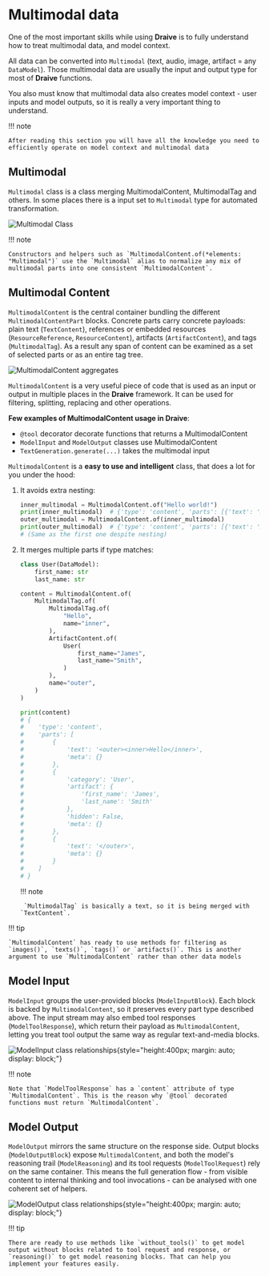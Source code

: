<!-- markdownlint-disable-file MD046 -->
# Multimodal data

One of the most important skills while using **Draive** is to fully understand how to treat multimodal data, and model context.

All data can be converted into `Multimodal` (text, audio, image, artifact = any `DataModel`). Those multimodal data are usually the input and output type for most of **Draive** functions.

You also must know that multimodal data also creates model context - user inputs and model outputs, so it is really a very important thing to understand.

!!! note

    After reading this section you will have all the knowledge you need to efficiently operate on model context and multimodal data

## Multimodal

`Multimodal` class is a class merging MultimodalContent, MultimodalTag and others. In some places there is a input set to `Multimodal` type for automated transformation.

![Multimodal Class](../../diagrams/out/Multimodal.svg)

!!! note

    Constructors and helpers such as `MultimodalContent.of(*elements: "Multimodal")` use the `Multimodal` alias to normalize any mix of multimodal parts into one consistent `MultimodalContent`.

## Multimodal Content

`MultimodalContent` is the central container bundling the different `MultimodalContentPart` blocks. Concrete parts carry concrete payloads: plain text (`TextContent`), references or embedded resources (`ResourceReference`, `ResourceContent`), artifacts (`ArtifactContent`), and tags (`MultimodalTag`). As a result any span of content can be examined as a set of selected parts or as an entire tag tree.

![MultimodalContent aggregates](../../diagrams/out/MultimodalContent.svg)

`MultimodalContent` is a very useful piece of code that is used as an input or output in multiple places in the **Draive** framework. It can be used for filtering, splitting, replacing and other operations.

**Few examples of MultimodalContent usage in Draive**:

* `@tool` decorator decorate functions that returns a MultimodalContent
* `ModelInput` and `ModelOutput` classes use MultimodalContent
* `TextGeneration.generate(...)` takes the multimodal input

`MultimodalContent` is a **easy to use and intelligent** class, that does a lot for you under the hood:

1. It avoids extra nesting:

    ```python
    inner_multimodal = MultimodalContent.of("Hello world!")
    print(inner_multimodal)  # {'type': 'content', 'parts': [{'text': 'Hello world!', 'meta': {}}]}
    outer_multimodal = MultimodalContent.of(inner_multimodal)
    print(outer_multimodal)  # {'type': 'content', 'parts': [{'text': 'Hello world!', 'meta': {}}]}
    # (Same as the first one despite nesting)
    ```

2. It merges multiple parts if type matches:

    ```python
    class User(DataModel):
        first_name: str
        last_name: str

    content = MultimodalContent.of(
        MultimodalTag.of(
            MultimodalTag.of(
                "Hello",
                name="inner",
            ),
            ArtifactContent.of(
                User(
                    first_name="James",
                    last_name="Smith",
                )
            ),
            name="outer",
        )
    )

    print(content)
    # {
    #    'type': 'content', 
    #    'parts': [
    #        {
    #            'text': '<outer><inner>Hello</inner>', 
    #            'meta': {}
    #        }, 
    #        {
    #            'category': 'User', 
    #            'artifact': {
    #                'first_name': 'James', 
    #                'last_name': 'Smith'
    #            }, 
    #            'hidden': False, 
    #            'meta': {}
    #        }, 
    #        {
    #            'text': '</outer>', 
    #            'meta': {}
    #        }
    #    ]
    # }
    ```

    !!! note

        `MultimodalTag` is basically a text, so it is being merged with `TextContent`.

!!! tip

    `MultimodalContent` has ready to use methods for filtering as `images()`, `texts()`, `tags()` or `artifacts()`. This is another argument to use `MultimodalContent` rather than other data models

## Model Input

`ModelInput` groups the user-provided blocks (`ModelInputBlock`). Each block is backed by `MultimodalContent`, so it preserves every part type described above. The input stream may also embed tool responses (`ModelToolResponse`), which return their payload as `MultimodalContent`, letting you treat tool output the same way as regular text-and-media blocks.

![ModelInput class relationships](../../diagrams/out/ModelInput.svg){style="height:400px; margin: auto; display: block;"}

!!! note

    Note that `ModelToolResponse` has a `content` attribute of type `MultimodalContent`. This is the reason why `@tool` decorated functions must return `MultimodalContent`.

## Model Output

`ModelOutput` mirrors the same structure on the response side. Output blocks (`ModelOutputBlock`) expose `MultimodalContent`, and both the model's reasoning trail (`ModelReasoning`) and its tool requests (`ModelToolRequest`) rely on the same container. This means the full generation flow - from visible content to internal thinking and tool invocations - can be analysed with one coherent set of helpers.

![ModelOutput class relationships](../../diagrams/out/ModelOutput.svg){style="height:400px; margin: auto; display: block;"}

!!! tip

    There are ready to use methods like `without_tools()` to get model output without blocks related to tool request and response, or `reasoning()` to get model reasoning blocks. That can help you implement your features easily.
